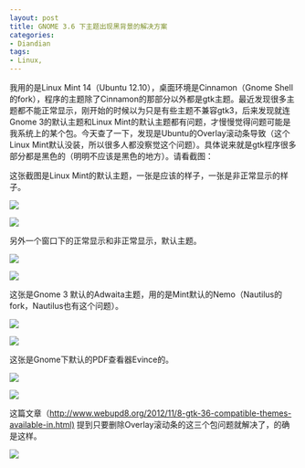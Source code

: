 ```yaml
---
layout: post
title: GNOME 3.6 下主题出现黑背景的解决方案
categories:
- Diandian
tags:
- Linux, 
---
```

<p>我用的是Linux Mint 14（Ubuntu 12.10），桌面环境是Cinnamon（Gnome Shell的fork），程序的主题除了Cinnamon的那部分以外都是gtk主题。最近发现很多主题都不能正常显示，刚开始的时候以为只是有些主题不兼容gtk3，后来发现就连Gnome 3的默认主题和Linux Mint的默认主题都有问题，才慢慢觉得问题可能是我系统上的某个包。今天查了一下，发现是Ubuntu的Overlay滚动条导致（这个Linux Mint默认没装，所以很多人都没察觉这个问题）。具体说来就是gtk程序很多部分都是黑色的（明明不应该是黑色的地方）。请看截图：<br /></p>
<p>这张截图是Linux Mint的默认主题，一张是应该的样子，一张是非正常显示的样子。</p>
<p><img src="http://m2.img.srcdd.com/farm4/d/2013/0120/14/43D2B2FE05606AB7763678BEDA376D17_B500_900_500_389.PNG" /></p>
<p><img src="http://m1.img.srcdd.com/farm4/d/2013/0120/14/F8CA631E56D1BDD50A95CD860080D4D0_B500_900_500_389.PNG" /></p>
<p>另外一个窗口下的正常显示和非正常显示，默认主题。</p>
<p><img src="http://m2.img.srcdd.com/farm4/d/2013/0120/14/1034F88BD1227707128D19B94D92ADAB_B500_900_500_389.PNG" /></p>
<p><img src="http://m2.img.srcdd.com/farm4/d/2013/0120/14/D2ED9108D0EB449C634488BDFD2031DB_B500_900_500_389.PNG" /></p>
<p>这张是Gnome 3 默认的Adwaita主题，用的是Mint默认的Nemo（Nautilus的fork，Nautilus也有这个问题）。</p>
<p><img src="http://m1.img.srcdd.com/farm5/d/2013/0120/14/C0B9D691B61C6C42A66E5C84BF17F36A_B500_900_500_92.PNG" /></p>
<p><img src="http://m2.img.srcdd.com/farm5/d/2013/0120/14/066F9C351916FAD3C86B4F33E212CA67_B500_900_500_89.PNG" /></p>
<p>这张是Gnome下默认的PDF查看器Evince的。</p>
<p><img src="http://m1.img.srcdd.com/farm5/d/2013/0120/14/AA876EA2C5FBCF00976514D92E254404_B500_900_500_302.PNG" /></p>
<p><img src="http://m2.img.srcdd.com/farm5/d/2013/0120/14/52F2D79B181DCF999B3F3C490D385805_B500_900_500_302.PNG" /></p>
<p>这篇文章（<a href="http://www.webupd8.org/2012/11/8-gtk-36-compatible-themes-available-in.html)">http://www.webupd8.org/2012/11/8-gtk-36-compatible-themes-available-in.html)</a> 提到只要删除Overlay滚动条的这三个包问题就解决了，的确是这样。</p>
<p><img src="http://m2.img.srcdd.com/farm5/d/2013/0120/14/B927D5BB87464BCFAA329EE650D4F3CA_B500_900_467_93.PNG" /><br /></p>